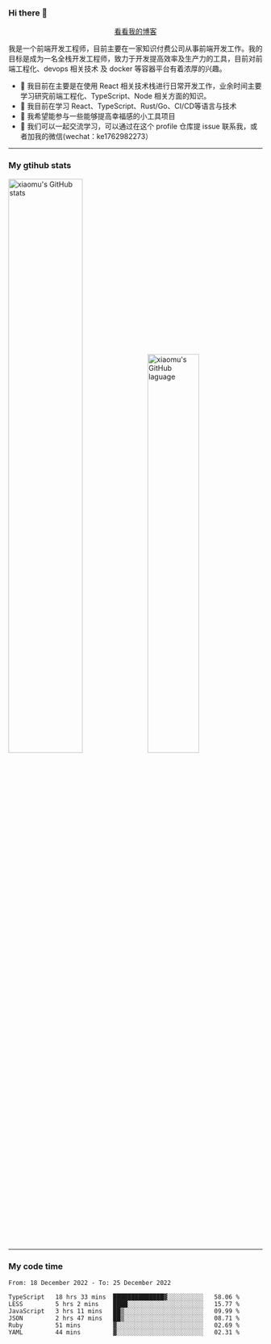 ### Hi there 👋

<p align="center">
  <a href="https://blog.realjacket.site/">看看我的博客</a>
</p>

我是一个前端开发工程师，目前主要在一家知识付费公司从事前端开发工作。我的目标是成为一名全栈开发工程师，致力于开发提高效率及生产力的工具，目前对前端工程化、devops 相关技术 及 docker 等容器平台有着浓厚的兴趣。

- 🔭 我目前在主要是在使用 React 相关技术栈进行日常开发工作，业余时间主要学习研究前端工程化、TypeScript、Node 相关方面的知识。
- 🌱 我目前在学习 React、TypeScript、Rust/Go、CI/CD等语言与技术
- 👯 我希望能参与一些能够提高幸福感的小工具项目
- 💬 我们可以一起交流学习，可以通过在这个 profile 仓库提 issue 联系我，或者加我的微信(wechat：ke1762982273）

***

### My gtihub stats

<a><img src="https://github-readme-stats.vercel.app/api?username=real-jacket" title="xiaomu's GitHub stats" alt="xiaomu's GitHub stats" style="width:54%;"/></a>
<a><img src="https://github-readme-stats.vercel.app/api/top-langs/?username=real-jacket&layout=compact" title="xiaomu's GitHub laguage" alt="xiaomu's GitHub laguage" style="width:45%;"/><a/>

***

### My code time

<!--START_SECTION:waka-->

```text
From: 18 December 2022 - To: 25 December 2022

TypeScript   18 hrs 33 mins  ██████████████▓░░░░░░░░░░   58.06 %
LESS         5 hrs 2 mins    ████░░░░░░░░░░░░░░░░░░░░░   15.77 %
JavaScript   3 hrs 11 mins   ██▒░░░░░░░░░░░░░░░░░░░░░░   09.99 %
JSON         2 hrs 47 mins   ██▒░░░░░░░░░░░░░░░░░░░░░░   08.71 %
Ruby         51 mins         ▓░░░░░░░░░░░░░░░░░░░░░░░░   02.69 %
YAML         44 mins         ▓░░░░░░░░░░░░░░░░░░░░░░░░   02.31 %
```

<!--END_SECTION:waka-->
